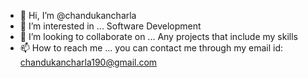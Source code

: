- 👋 Hi, I’m @chandukancharla
- 👀 I’m interested in ... Software Development
- 💞️ I’m looking to collaborate on ... Any projects that include my skills
- 📫 How to reach me ... you can contact me through my email id: chandukancharla190@gmail.com

<!---
chandukancharla/chandukancharla is a ✨ special ✨ repository because its `README.md` (this file) appears on your GitHub profile.
You can click the Preview link to take a look at your changes.
--->
